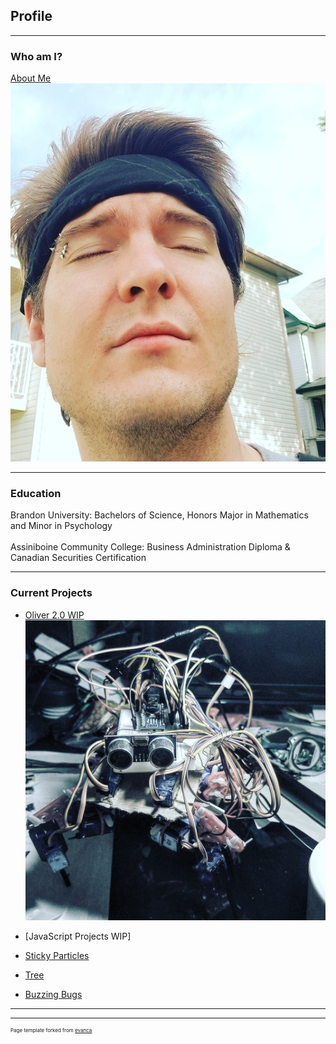 ## Profile


  
---

### Who am I?
[About Me](/About_Me)
<img src="images/Jogging Jacob.jpg?raw=true"/>

---

### Education
  Brandon University: Bachelors of Science, Honors Major in Mathematics and Minor in Psychology
  <br>   
  Assiniboine Community College: Business Administration Diploma & Canadian Securities Certification

---


### Current Projects

- [Oliver 2.0 WIP](http://example.com/)
  <img src="images/Oliver 2.jpg?raw=true"/>
  
- [JavaScript Projects WIP]
- [Sticky Particles](https://jakabe.github.io/StickyParticles/)
- [Tree]()
- [Buzzing Bugs](https://jakabe.github.io/BuzzingBugs/)

---






---
<p style="font-size:8px">Page template forked from <a href="https://github.com/evanca/quick-portfolio">evanca</a></p>
<!-- Remove above link if you don't want to attibute -->

